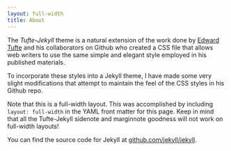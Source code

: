 ```yaml
---
layout: full-width
title: About
---
```


The *Tufte-Jekyll* theme is a natural extension of the work done by [Edward
Tufte](https://github.com/edwardtufte/tufte-css) and his collaborators on
Github who created a CSS file that allows web writers to use the same
simple and elegant style employed in his published materials.

To incorporate these styles into a Jekyll theme, I have made some very
slight modifications that attempt to maintain the feel of the CSS styles in
his Github repo.

Note that this is a full-width layout. This was accomplished by including
`layout: full-width` in the YAML front matter for this page. Keep in
mind that all the Tufte-Jekyll sidenote and marginnote goodness will not
work on full-width layouts! 

You can find the source code for Jekyll at
[github.com/jekyll/jekyll](https://github.com/jekyll/jekyll).

